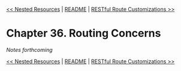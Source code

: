 [&lt;&lt; Nested Resources](ch35-nested-resources.md) | [README](README.md) | [RESTful Route Customizations &gt;&gt;](ch37-restful-route-customizations.md)

# Chapter 36. Routing Concerns

*Notes forthcoming*

[&lt;&lt; Nested Resources](ch35-nested-resources.md) | [README](README.md) | [RESTful Route Customizations &gt;&gt;](ch37-restful-route-customizations.md)